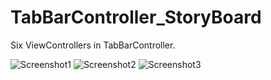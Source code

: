 # TabBarController_StoryBoard

Six ViewControllers in TabBarController.

![Screenshot1](https://github.com/iOS-Xcode/TabBarController_StoryBoard/tree/main/TabBarController_StoryBoard/screenshot1.png?raw=true "screenshot1")
![Screenshot2](https://github.com/iOS-Xcode/TabBarController_StoryBoard/tree/main/TabBarController_StoryBoard/screenshot2.png?raw=true "screenshot2")
![Screenshot3](https://github.com/iOS-Xcode/TabBarController_StoryBoard/tree/main/TabBarController_StoryBoard/screenshot3.png?raw=true "screenshot3")
